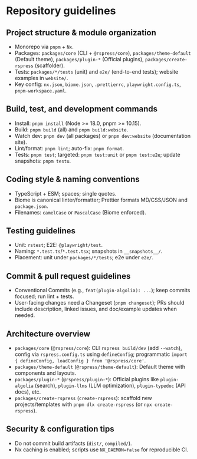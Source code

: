 # Repository guidelines

## Project structure & module organization

- Monorepo via `pnpm` + `Nx`.
- Packages: `packages/core` (CLI + `@rspress/core`), `packages/theme-default` (Default theme), `packages/plugin-*` (Official plugins), `packages/create-rspress` (scaffolder).
- Tests: `packages/*/tests` (unit) and `e2e/` (end-to-end tests); website examples in `website/`.
- Key config: `nx.json`, `biome.json`, `.prettierrc`, `playwright.config.ts`, `pnpm-workspace.yaml`.

## Build, test, and development commands

- Install: `pnpm install` (Node >= 18.0, pnpm >= 10.15).
- Build: `pnpm build` (all) and `pnpm build:website`.
- Watch dev: `pnpm dev` (all packages) or `pnpm dev:website` (documentation site).
- Lint/format: `pnpm lint`; auto-fix: `pnpm format`.
- Tests: `pnpm test`; targeted: `pnpm test:unit` or `pnpm test:e2e`; update snapshots: `pnpm testu`.

## Coding style & naming conventions

- TypeScript + ESM; spaces; single quotes.
- Biome is canonical linter/formatter; Prettier formats MD/CSS/JSON and `package.json`.
- Filenames: `camelCase` or `PascalCase` (Biome enforced).

## Testing guidelines

- Unit: `rstest`; E2E: `@playwright/test`.
- Naming: `*.test.ts`/`*.test.tsx`; snapshots in `__snapshots__/`.
- Placement: unit under `packages/*/tests`; e2e under `e2e/`.

## Commit & pull request guidelines

- Conventional Commits (e.g., `feat(plugin-algolia): ...`); keep commits focused; run lint + tests.
- User-facing changes need a Changeset (`pnpm changeset`); PRs should include description, linked issues, and doc/example updates when needed.

## Architecture overview

- `packages/core` (`@rspress/core`): CLI `rspress build/dev` (add `--watch`), config via `rspress.config.ts` using `defineConfig`; programmatic `import { defineConfig, loadConfig } from '@rspress/core'`.
- `packages/theme-default` (`@rspress/theme-default`): Default theme with components and layouts.
- `packages/plugin-*` (`@rspress/plugin-*`): Official plugins like `plugin-algolia` (search), `plugin-llms` (LLM optimization), `plugin-typedoc` (API docs), etc.
- `packages/create-rspress` (`create-rspress`): scaffold new projects/templates with `pnpm dlx create-rspress` (or `npx create-rspress`).

## Security & configuration tips

- Do not commit build artifacts (`dist/`, `compiled/`).
- Nx caching is enabled; scripts use `NX_DAEMON=false` for reproducible CI.
